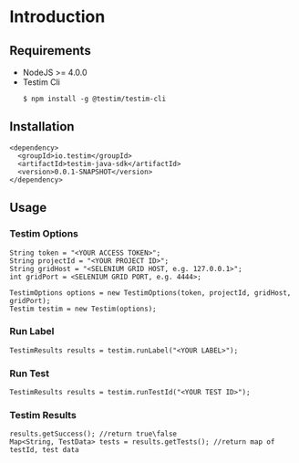 # Introduction

## Requirements

* NodeJS >= 4.0.0
* Testim Cli
  ```
  $ npm install -g @testim/testim-cli
  ```
  
## Installation

```
<dependency>
  <groupId>io.testim</groupId>
  <artifactId>testim-java-sdk</artifactId>
  <version>0.0.1-SNAPSHOT</version>
</dependency>
```
  
## Usage

### Testim Options

```
String token = "<YOUR ACCESS TOKEN>";
String projectId = "<YOUR PROJECT ID>";
String gridHost = "<SELENIUM GRID HOST, e.g. 127.0.0.1>";
int gridPort = <SELENIUM GRID PORT, e.g. 4444>;

TestimOptions options = new TestimOptions(token, projectId, gridHost, gridPort);
Testim testim = new Testim(options);
```

### Run Label

```
TestimResults results = testim.runLabel("<YOUR LABEL>");
```

### Run Test

```
TestimResults results = testim.runTestId("<YOUR TEST ID>");
```

### Testim Results

```
results.getSuccess(); //return true\false
Map<String, TestData> tests = results.getTests(); //return map of testId, test data
```